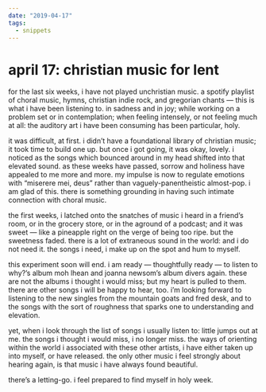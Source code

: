 ```yaml
---
date: "2019-04-17"
tags:
  - snippets
---
```

# april 17: christian music for lent

for the last six weeks, i have not played unchristian music. a spotify playlist of choral music, hymns, christian indie rock, and gregorian chants — this is what i have been listening to. in sadness and in joy; while working on a problem set or in contemplation; when feeling intensely, or not feeling much at all: the auditory art i have been consuming has been particular, holy.

it was difficult, at first. i didn’t have a foundational library of christian music; it took time to build one up. but once i got going, it was okay, lovely. i noticed as the songs which bounced around in my head shifted into that elevated sound. as these weeks have passed, sorrow and holiness have appealed to me more and more. my impulse is now to regulate emotions with “miserere mei, deus” rather than vaguely-panentheistic almost-pop. i am glad of this. there is something grounding in having such intimate connection with choral music.

the first weeks, i latched onto the snatches of music i heard in a friend’s room, or in the grocery store, or in the aground of a podcast; and it was sweet — like a pineapple right on the verge of being too ripe. but the sweetness faded. there is a lot of extraneous sound in the world: and i do not need it. the songs i need, i make up on the spot and hum to myself.

this experiment soon will end. i am ready — thoughtfully ready —  to listen to why?’s album moh lhean and joanna newsom’s album divers again. these are not the albums i thought i would miss; but my heart is pulled to them. there are other songs i will be happy to hear, too. i’m looking forward to listening to the new singles from the mountain goats and fred desk, and to the songs with the sort of roughness that sparks one to understanding and elevation.

yet, when i look through the list of songs i usually listen to: little jumps out at me. the songs i thought i would miss, i no longer miss. the ways of orienting within the world i associated with these other artists, i have either taken up into myself, or have released. the only other music i feel strongly about hearing again, is that music i have always found beautiful.

there’s a letting-go. i feel prepared to find myself in holy week.
